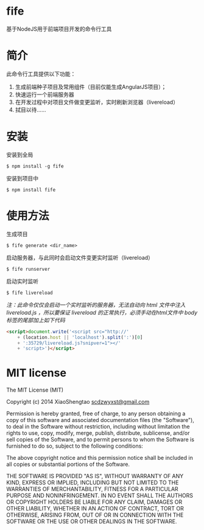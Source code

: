 # fife
基于NodeJS用于前端项目开发的命令行工具

# 简介
此命令行工具提供以下功能：

  1. 生成前端种子项目及常用组件（目前仅能生成AngularJS项目）；
  2. 快速运行一个前端服务器
  3. 在开发过程中对项目文件做变更监听，实时刷新浏览器（livereload）
  4. 拭目以待……
    

# 安装

安装到全局

```
$ npm install -g fife
```

安装到项目中

```
$ npm install fife
```

# 使用方法

生成项目

```
$ fife generate <dir_name>
```

启动服务器，与此同时会启动文件变更实时监听（livereload）

```
$ fife runserver
```

启动实时监听

```
$ fife livereload
```

*注：此命令仅仅会启动一个实时监听的服务器，无法自动向 html 文件中注入 livereload.js ，所以要保证 livereload 的正常执行，必须手动在html文件中 body 标签的尾部加上如下代码*

```html
<script>document.write('<script src="http://'
    + (location.host || 'localhost').split(':')[0]
    + ':35729/livereload.js?snipver=1"></'
    + 'script>')</script>
```

# MIT license

The MIT License (MIT)

Copyright (c) 2014 XiaoShengtao <scdzwyxst@gmail.com>

Permission is hereby granted, free of charge, to any person obtaining a copy of this software and associated documentation files (the "Software"), to deal in the Software without restriction, including without limitation the rights to use, copy, modify, merge, publish, distribute, sublicense, and/or sell copies of the Software, and to permit persons to whom the Software is furnished to do so, subject to the following conditions:

The above copyright notice and this permission notice shall be included in all copies or substantial portions of the Software.

THE SOFTWARE IS PROVIDED "AS IS", WITHOUT WARRANTY OF ANY KIND, EXPRESS OR IMPLIED, INCLUDING BUT NOT LIMITED TO THE WARRANTIES OF MERCHANTABILITY, FITNESS FOR A PARTICULAR PURPOSE AND NONINFRINGEMENT. IN NO EVENT SHALL THE AUTHORS OR COPYRIGHT HOLDERS BE LIABLE FOR ANY CLAIM, DAMAGES OR OTHER LIABILITY, WHETHER IN AN ACTION OF CONTRACT, TORT OR OTHERWISE, ARISING FROM, OUT OF OR IN CONNECTION WITH THE SOFTWARE OR THE USE OR OTHER DEALINGS IN THE SOFTWARE.